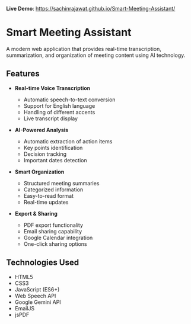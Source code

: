 **Live Demo**: https://sachinrajawat.github.io/Smart-Meeting-Assistant/
# Smart Meeting Assistant

A modern web application that provides real-time transcription, summarization, and organization of meeting content using AI technology.

## Features

- **Real-time Voice Transcription**
  - Automatic speech-to-text conversion
  - Support for English language
  - Handling of different accents
  - Live transcript display

- **AI-Powered Analysis**
  - Automatic extraction of action items
  - Key points identification
  - Decision tracking
  - Important dates detection

- **Smart Organization**
  - Structured meeting summaries
  - Categorized information
  - Easy-to-read format
  - Real-time updates

- **Export & Sharing**
  - PDF export functionality
  - Email sharing capability
  - Google Calendar integration
  - One-click sharing options

## Technologies Used

- HTML5
- CSS3
- JavaScript (ES6+)
- Web Speech API
- Google Gemini API
- EmailJS
- jsPDF


